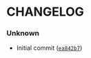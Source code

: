 # CHANGELOG

### Unknown

* Initial commit ([`ea842b7`](https://github.com/ESloman/sloman-logging/commit/ea842b708882ac06ffcf055dce31039124509a75))
